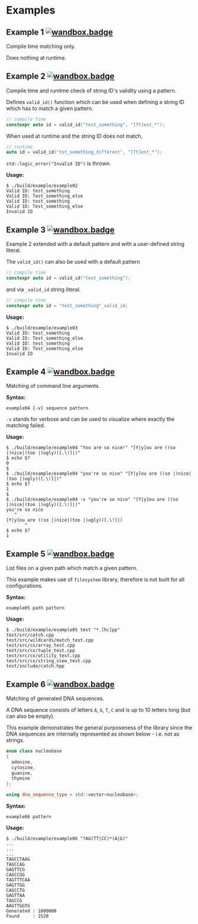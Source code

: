 # Examples

## Example 1 [![wandbox.badge]](https://wandbox.org/permlink/T6Qv5sOl6QUJ6VyV)

Compile time matching only.

Does nothing at runtime.

## Example 2 [![wandbox.badge]](https://wandbox.org/permlink/XkNbL0hhNtsyYiw4)

Compile time and runtime check of string ID's validity using a pattern.

Defines `valid_id()` function which can be used when defining a string ID which
has to match a given pattern.

```C++
// compile time
constexpr auto id = valid_id("test_something", "[Tt]est_*");
```

When used at runtime and the string ID does not match,

```C++
// runtime
auto id = valid_id("tst_something_different", "[Tt]est_*");
```

`std::logic_error("Invalid ID")` is thrown.

**Usage:**

```batch
$ ./build/example/example02
Valid ID: test_something
Valid ID: Test_something_else
Valid ID: test_something
Valid ID: Test_something_else
Invalid ID
```

## Example 3 [![wandbox.badge]](https://wandbox.org/permlink/spKqol6XGDoofKOR)

Example 2 extended with a default pattern and with a user-defined string
literal.

The `valid_id()` can also be used with a default pattern

```C++
// compile time
constexpr auto id = valid_id("test_something");
```

and via `_valid_id` string literal.

```C++
// compile time
constexpr auto id = "test_something"_valid_id;
```

**Usage:**

```batch
$ ./build/example/example03
Valid ID: test_something
Valid ID: Test_something_else
Valid ID: test_something
Valid ID: Test_something_else
Invalid ID
```

## Example 4 [![wandbox.badge]](https://wandbox.org/permlink/HJyg1oN0mVCHyYK4)

Matching of command line arguments.

**Syntax:**

```batch
example04 [-v] sequence pattern
```

`-v` stands for verbose and can be used to visualize where exactly the matching
failed.

**Usage:**

```batch
$ ./build/example/example04 "You are so nice!" "[Y|y]ou are ((so |)nice|(too |)ugly)([.\!]|)"
$ echo $?
0
$
$ ./build/example/example04 "you're so nice" "[Y|y]ou are ((so |)nice|(too |)ugly)([.\!]|)"
$ echo $?
1
$
$ ./build/example/example04 -v "you're so nice" "[Y|y]ou are ((so |)nice|(too |)ugly)([.\!]|)"
you're so nice
   ^
[Y|y]ou are ((so |)nice|(too |)ugly)([.\!]|)
       ^
$ echo $?
1
```

## Example 5 [![wandbox.badge]](https://wandbox.org/permlink/MDMhlO92AFaoHofS)

List files on a given path which match a given pattern.

This example makes use of `filesystem` library, therefore is not built for all
configurations.

**Syntax:**

```batch
example05 path pattern
```

**Usage:**

```batch
$ ./build/example/example05 test "*.[hc]pp"
test/src/catch.cpp
test/src/wildcards/match_test.cpp
test/src/cx/array_test.cpp
test/src/cx/tuple_test.cpp
test/src/cx/utility_test.cpp
test/src/cx/string_view_test.cpp
test/include/catch.hpp
```

## Example 6 [![wandbox.badge]](https://wandbox.org/permlink/6kGAZcI67Ani20b9)

Matching of generated DNA sequences.

A DNA sequence consists of letters `A`, `G`, `T`, `C` and is up to 10 letters
long (but can also be empty).

This example demonstrates the general purposeness of the library since the DNA
sequences are internally represented as shown below - i.e. not as strings.

```C++
enum class nucleobase
{
  adenine,
  cytosine,
  guanine,
  thymine
};

using dna_sequence_type = std::vector<nucleobase>;
```

**Syntax:**

```batch
example06 pattern
```

**Usage:**

```batch
$ ./build/example/example06 "?AG(TT|CC)*(A|G)"
...
...
...
TAGCCTAAG
TAGCCAG
GAGTTCG
CAGCCGG
TAGTTTCAA
GAGTTGG
CAGCCTG
GAGTTAA
TAGCCG
AAGTTGGTG
Generated : 1000000
Found     : 1528
```

[wandbox.badge]: https://img.shields.io/badge/try%20it-on%20wandbox-blue.svg
